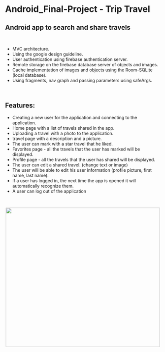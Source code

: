 # Android_Final-Project - Trip Travel

## Android app to search and share travels

<br>

- MVC architecture.
- Using the google design guideline.
- User authentication using firebase authentication server.
- Remote storage on the firebase database server of objects and images.
- Cache implementation of images and objects using the Room-SQLite (local database).
- Using fragments, nav graph and passing parameters using safeArgs.

<br>

## Features:

- Creating a new user for the application and connecting to the application.
- Home page with a list of travels shared in the app.
- Uploading a travel with a photo to the application.
- travel page with a description and a picture.
- The user can mark with a star travel that he liked.
- Favorites page - all the travels that the user has marked will be displayed.
- Profile page - all the travels that the user has shared will be displayed.
- The user can edit a shared travel. (change text or image)
- The user will be able to edit his user information (profile picture, first name, last name).
- If a user has logged in, the next time the app is opened it will automatically recognize them.
- A user can log out of the application

<br>

<p align = "center">
    <img src = https://github.com/Idanklatza/Android_Final-Project/blob/master/presentation-app.gif width="500" height="450" />
